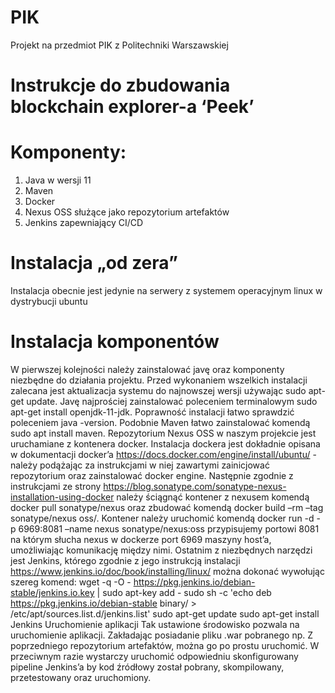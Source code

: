 # PIK

Projekt na przedmiot PIK z Politechniki Warszawskiej

# Instrukcje do zbudowania blockchain explorer-a ‘Peek’

# Komponenty:
1.	Java w wersji 11
2.	Maven
3.	Docker
4.	Nexus OSS służące jako repozytorium artefaktów
5.	Jenkins zapewniający CI/CD

# Instalacja „od zera”
Instalacja obecnie jest jedynie na serwery z systemem operacyjnym linux w dystrybucji ubuntu 

# Instalacja komponentów
W pierwszej kolejności należy zainstalować javę oraz komponenty niezbędne do działania projektu. 
Przed wykonaniem wszelkich instalacji zalecana jest aktualizacja systemu do najnowszej wersji używając sudo apt-get update. 
Javę najprościej zainstalować poleceniem terminalowym 
sudo apt-get install openjdk-11-jdk. 
Poprawność instalacji łatwo sprawdzić poleceniem 
java -version. 
Podobnie Maven łatwo zainstalować komendą 
sudo apt install maven.
Repozytorium Nexus OSS w naszym projekcie jest uruchamiane z kontenera docker. Instalacja dockera jest dokładnie opisana w dokumentacji docker’a https://docs.docker.com/engine/install/ubuntu/  - należy podążając za instrukcjami w niej zawartymi zainicjować repozytorium oraz zainstalować docker engine. 
Następnie zgodnie z instrukcjami ze strony https://blog.sonatype.com/sonatype-nexus-installation-using-docker należy ściągnąć kontener z nexusem komendą docker pull sonatype/nexus oraz zbudować komendą docker build –rm –tag sonatype/nexus oss/. Kontener należy uruchomić komendą docker run -d -p 6969:8081 –name nexus sonatype/nexus:oss przypisujemy portowi 8081 na którym słucha nexus w dockerze port 6969 maszyny host’a, umożliwiając komunikację między nimi.
Ostatnim z niezbędnych narzędzi jest Jenkins, którego zgodnie z jego instrukcją instalacji https://www.jenkins.io/doc/book/installing/linux/ można dokonać wywołując szereg komend:
wget -q -O - https://pkg.jenkins.io/debian-stable/jenkins.io.key | sudo apt-key add -
sudo sh -c 'echo deb https://pkg.jenkins.io/debian-stable binary/ > \
/etc/apt/sources.list.d/jenkins.list'
sudo apt-get update
sudo apt-get install Jenkins
Uruchomienie aplikacji
Tak ustawione środowisko pozwala na uruchomienie aplikacji. Zakładając posiadanie pliku .war pobranego np. Z poprzedniego repozytorium artefaktów, można go po prostu uruchomić. W przeciwnym razie wystarczy uruchomić odpowiedniu skonfigurowany pipeline Jenkins’a by kod źródłowy został pobrany, skompilowany, przetestowany oraz uruchomiony.
